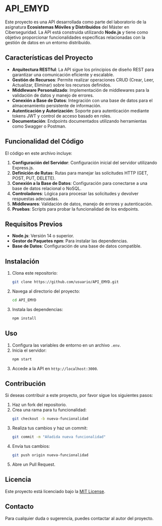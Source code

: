 # API_EMYD

Este proyecto es una API desarrollada como parte del laboratorio de la asignatura **Ecosistemas Móviles y Distribuidos** del Máster en Ciberseguridad. La API está construida utilizando **Node.js** y tiene como objetivo proporcionar funcionalidades específicas relacionadas con la gestión de datos en un entorno distribuido.

## Características del Proyecto

- **Arquitectura RESTful**: La API sigue los principios de diseño REST para garantizar una comunicación eficiente y escalable.
- **Gestión de Recursos**: Permite realizar operaciones CRUD (Crear, Leer, Actualizar, Eliminar) sobre los recursos definidos.
- **Middleware Personalizado**: Implementación de middlewares para la validación de datos y manejo de errores.
- **Conexión a Base de Datos**: Integración con una base de datos para el almacenamiento persistente de información.
- **Autenticación y Autorización**: Soporte para autenticación mediante tokens JWT y control de acceso basado en roles.
- **Documentación**: Endpoints documentados utilizando herramientas como Swagger o Postman.

## Funcionalidad del Código

El código en este archivo incluye:

1. **Configuración del Servidor**: Configuración inicial del servidor utilizando Express.js.
2. **Definición de Rutas**: Rutas para manejar las solicitudes HTTP (GET, POST, PUT, DELETE).
3. **Conexión a la Base de Datos**: Configuración para conectarse a una base de datos relacional o NoSQL.
4. **Controladores**: Lógica para procesar las solicitudes y devolver respuestas adecuadas.
5. **Middlewares**: Validación de datos, manejo de errores y autenticación.
6. **Pruebas**: Scripts para probar la funcionalidad de los endpoints.

## Requisitos Previos

- **Node.js**: Versión 14 o superior.
- **Gestor de Paquetes npm**: Para instalar las dependencias.
- **Base de Datos**: Configuración de una base de datos compatible.

## Instalación

1. Clona este repositorio:
    ```bash
    git clone https://github.com/usuario/API_EMYD.git
    ```
2. Navega al directorio del proyecto:
    ```bash
    cd API_EMYD
    ```
3. Instala las dependencias:
    ```bash
    npm install
    ```

## Uso

1. Configura las variables de entorno en un archivo `.env`.
2. Inicia el servidor:
    ```bash
    npm start
    ```
3. Accede a la API en `http://localhost:3000`.

## Contribución

Si deseas contribuir a este proyecto, por favor sigue los siguientes pasos:

1. Haz un fork del repositorio.
2. Crea una rama para tu funcionalidad:
    ```bash
    git checkout -b nueva-funcionalidad
    ```
3. Realiza tus cambios y haz un commit:
    ```bash
    git commit -m "Añadida nueva funcionalidad"
    ```
4. Envía tus cambios:
    ```bash
    git push origin nueva-funcionalidad
    ```
5. Abre un Pull Request.

## Licencia

Este proyecto está licenciado bajo la [MIT License](LICENSE).

## Contacto

Para cualquier duda o sugerencia, puedes contactar al autor del proyecto.
